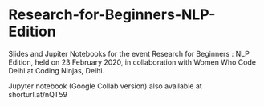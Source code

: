 # Research-for-Beginners-NLP-Edition
Slides and Jupiter Notebooks for the event Research for Beginners : NLP Edition, held on 23 February 2020, in collaboration with Women Who Code Delhi at Coding Ninjas, Delhi.

Jupyter notebook (Google Collab version) also available at shorturl.at/nQT59 
